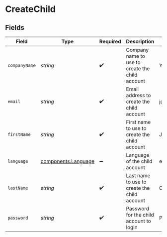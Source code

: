 # CreateChild


## Fields

| Field                                                  | Type                                                   | Required                                               | Description                                            | Example                                                |
| ------------------------------------------------------ | ------------------------------------------------------ | ------------------------------------------------------ | ------------------------------------------------------ | ------------------------------------------------------ |
| `companyName`                                          | *string*                                               | :heavy_check_mark:                                     | Company name to use to create the child account        | Your Company                                           |
| `email`                                                | *string*                                               | :heavy_check_mark:                                     | Email address to create the child account              | josh.cruise@example.com                                |
| `firstName`                                            | *string*                                               | :heavy_check_mark:                                     | First name to use to create the child account          | Josh                                                   |
| `language`                                             | [components.Language](../../models/shared/language.md) | :heavy_minus_sign:                                     | Language of the child account                          | en                                                     |
| `lastName`                                             | *string*                                               | :heavy_check_mark:                                     | Last name to use to create the child account           | Cruise                                                 |
| `password`                                             | *string*                                               | :heavy_check_mark:                                     | Password for the child account to login                | Pa55w0rd65                                             |